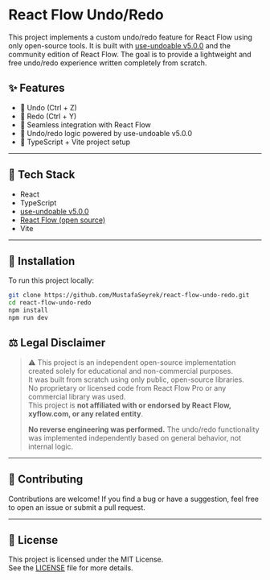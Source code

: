 # React Flow Undo/Redo

This project implements a custom undo/redo feature for React Flow using only open-source tools. It is built with [use-undoable v5.0.0](https://www.npmjs.com/package/use-undoable/v/5.0.0) and the community edition of React Flow. The goal is to provide a lightweight and free undo/redo experience written completely from scratch.

## ✨ Features

- 🔄 Undo (Ctrl + Z)
- 🔁 Redo (Ctrl + Y)
- 🔗 Seamless integration with React Flow
- 🔂 Undo/redo logic powered by use-undoable v5.0.0
- 🧩 TypeScript + Vite project setup

---

## 🧰 Tech Stack

- React
- TypeScript
- [use-undoable v5.0.0](https://www.npmjs.com/package/use-undoable/v/5.0.0)
- [React Flow (open source)](https://reactflow.dev/)
- Vite

---

## 🔧 Installation

To run this project locally:

```bash
git clone https://github.com/MustafaSeyrek/react-flow-undo-redo.git
cd react-flow-undo-redo
npm install
npm run dev
```


## ⚖️ Legal Disclaimer

> ⚠️ This project is an independent open-source implementation created solely for educational and non-commercial purposes.  
> It was built from scratch using only public, open-source libraries.  
> No proprietary or licensed code from React Flow Pro or any commercial library was used.  
> This project is **not affiliated with or endorsed by React Flow, xyflow.com, or any related entity**.  
>  
> **No reverse engineering was performed.** The undo/redo functionality was implemented independently based on general behavior, not internal logic.

---

## 🤝 Contributing

Contributions are welcome! If you find a bug or have a suggestion, feel free to open an issue or submit a pull request.

---

## 📄 License

This project is licensed under the MIT License.  
See the [LICENSE](./LICENSE) file for more details.

